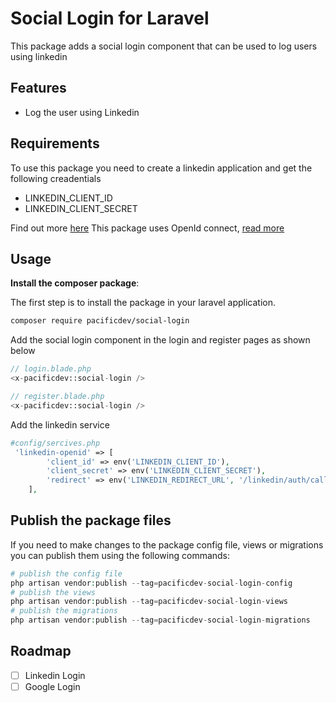 # Social Login for Laravel

This package adds a social login component that can be used to log users
using linkedin

## Features

- Log the user using Linkedin

## Requirements

To use this package you need to create a linkedin application and get the following creadentials

- LINKEDIN_CLIENT_ID
- LINKEDIN_CLIENT_SECRET

Find out more [here](https://www.linkedin.com/help/linkedin/answer/a1667239)
This package uses OpenId connect, [read more](https://learn.microsoft.com/en-us/linkedin/consumer/integrations/self-serve/sign-in-with-linkedin-v2)

## Usage

**Install the composer package**:

The first step is to install the package in your laravel application.

```bash
composer require pacificdev/social-login
```

Add the social login component in the login and register pages as shown below

```php
// login.blade.php
<x-pacificdev::social-login />
```

```php
// register.blade.php
<x-pacificdev::social-login />
```

Add the linkedin service

```php
#config/sercives.php
 'linkedin-openid' => [
        'client_id' => env('LINKEDIN_CLIENT_ID'),
        'client_secret' => env('LINKEDIN_CLIENT_SECRET'),
        'redirect' => env('LINKEDIN_REDIRECT_URL', '/linkedin/auth/callback'),
    ],
```

## Publish the package files

If you need to make changes to the package config file, views or migrations you can
publish them using the following commands:

```php
# publish the config file
php artisan vendor:publish --tag=pacificdev-social-login-config
# publish the views
php artisan vendor:publish --tag=pacificdev-social-login-views
# publish the migrations
php artisan vendor:publish --tag=pacificdev-social-login-migrations

```

## Roadmap

- [ ] Linkedin Login
- [ ] Google Login
